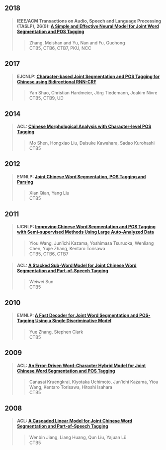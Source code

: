 ## 2018  

>#### IEEE/ACM Transactions on Audio, Speech and Language Processing (TASLP), 26(9): [A Simple and Effective Neural Model for Joint Word Segmentation and POS Tagging](./paper/zhang2018.pdf)  
>> Zhang, Meishan and Yu, Nan and Fu, Guohong  
>> CTB5, CTB6, CTB7, PKU, NCC  


## 2017  

>#### EJCNLP: [Character-based Joint Segmentation and POS Tagging for Chinese using Bidirectional RNN-CRF](./paper/I17-1018.pdf)  
>> Yan Shao, Christian Hardmeier, Jörg Tiedemann, Joakim Nivre  
>> CTB5, CTB9, UD  

## 2014

>#### ACL: [Chinese Morphological Analysis with Character-level POS Tagging](./paper/P14-2042.pdf)  
>> Mo Shen, Hongxiao Liu, Daisuke Kawahara, Sadao Kurohashi  
>> CTB5  

## 2012  

>#### EMNLP: [Joint Chinese Word Segmentation, POS Tagging and Parsing](./paper/D12-1046.pdf)  
>> Xian Qian, Yang Liu  
>> CTB5  

## 2011  

>#### IJCNLP: [Improving Chinese Word Segmentation and POS Tagging with Semi-supervised Methods Using Large Auto-Analyzed Data](./paper/I11-1035.pdf)  
>> Yiou Wang, Jun’ichi Kazama, Yoshimasa Tsuruoka, Wenliang Chen, Yujie Zhang, Kentaro Torisawa  
>> CTB5, CTB6, CTB7  

>#### ACL: [A Stacked Sub-Word Model for Joint Chinese Word Segmentation and Part-of-Speech Tagging](./paper/P11-1139.pdf)  
>> Weiwei Sun  
>> CTB5  

## 2010  

>#### EMNLP: [A Fast Decoder for Joint Word Segmentation and POS-Tagging Using a Single Discriminative Model](./paper/D10-1082.pdf)  
>> Yue Zhang, Stephen Clark  
>> CTB5  

## 2009  

>#### ACL: [An Error-Driven Word-Character Hybrid Model for Joint Chinese Word Segmentation and POS Tagging](./P09-1058.pdf)  
>> Canasai Kruengkrai, Kiyotaka Uchimoto, Jun’ichi Kazama, Yiou Wang, Kentaro Torisawa, Hitoshi Isahara  
>> CTB5  

## 2008  

>#### ACL: [A Cascaded Linear Model for Joint Chinese Word Segmentation and Part-of-Speech Tagging](./paper/P08-1102.pdf)  
>> Wenbin Jiang, Liang Huang, Qun Liu, Yajuan Lü  
>> CTB5  


